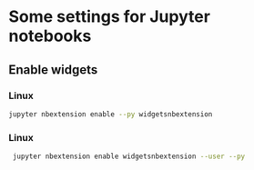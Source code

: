 # Some settings for Jupyter notebooks
## Enable widgets 
### Linux
```bash
jupyter nbextension enable --py widgetsnbextension
```
### Linux
```bash
 jupyter nbextension enable widgetsnbextension --user --py
```
